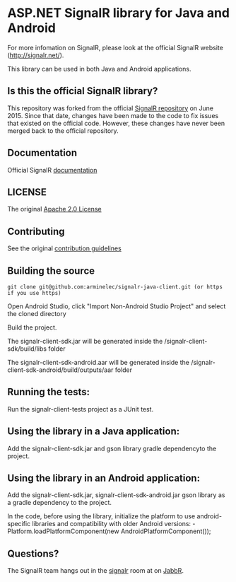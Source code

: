 # ASP.NET SignalR library for Java and Android
For more infomation on SignalR, please look at the official SignalR website (http://signalr.net/).

This library can be used in both Java and Android applications.

## Is this the official SignalR library?
This repository was forked from the official [SignalR repository](https://github.com/SignalR/java-client) on June 2015. Since that date, changes have been made to the code to fix issues that existed on the official code. However, these changes have never been merged back to the official repository.

## Documentation
Official SignalR [documentation](http://asp.net/signalr)

## LICENSE
The original [Apache 2.0 License](https://github.com/SignalR/SignalR/blob/master/LICENSE.md)

## Contributing

See the original [contribution  guidelines](https://github.com/SignalR/SignalR/blob/master/CONTRIBUTING.md)

## Building the source

```
git clone git@github.com:arminelec/signalr-java-client.git (or https if you use https)
```

Open Android Studio, click "Import Non-Android Studio Project" and select the cloned directory 

Build the project.

The signalr-client-sdk.jar will be generated inside the /signalr-client-sdk/build/libs folder

The signalr-client-sdk-android.aar will be generated inside the /signalr-client-sdk-android/build/outputs/aar folder

## Running the tests:
	
Run the signalr-client-tests project as a JUnit test.

## Using the library in a Java application:

Add the signalr-client-sdk.jar and gson library gradle dependencyto the project.

## Using the library in an Android application:

Add the signalr-client-sdk.jar, signalr-client-sdk-android.jar gson library as a gradle dependency to the project.

In the code, before using the library, initialize the platform to use android-specific libraries and compatibility with older Android versions:
	- Platform.loadPlatformComponent(new AndroidPlatformComponent());


## Questions?
The SignalR team hangs out in the [signalr](http://jabbr.net/#/rooms/signalr) room at on [JabbR](http://jabbr.net/).
